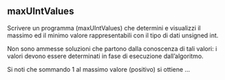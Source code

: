 ## maxUIntValues
Scrivere un programma (maxUIntValues) che determini e visualizzi il massimo ed il minimo valore rappresentabili con il tipo di dati unsigned int.

Non sono ammesse soluzioni che partono dalla conoscenza di tali valori: i valori devono essere determinati in fase di esecuzione dall’algoritmo.

Si noti che sommando 1 al massimo valore (positivo) si ottiene …
